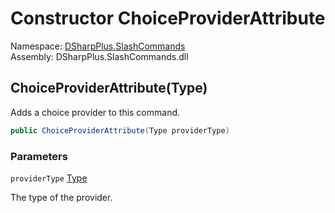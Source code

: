 # Constructor ChoiceProviderAttribute

Namespace: [DSharpPlus.SlashCommands](DSharpPlus.SlashCommands.md)  
Assembly: DSharpPlus.SlashCommands.dll

## <a id="DSharpPlus_SlashCommands_ChoiceProviderAttribute__ctor_System_Type_"></a>ChoiceProviderAttribute\(Type\)

Adds a choice provider to this command.

```csharp
public ChoiceProviderAttribute(Type providerType)
```

### Parameters

`providerType` [Type](https://learn.microsoft.com/dotnet/api/system.type)

The type of the provider.

